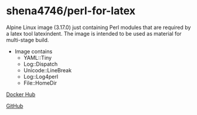 # shena4746/perl-for-latex

Alpine Linux image (3.17.0) just containing Perl modules that are required by a latex tool latexindent.
The image is intended to be used as material for multi-stage build.

- Image contains
  - YAML::Tiny
  - Log::Dispatch
  - Unicode::LineBreak
  - Log::Log4perl
  - File::HomeDir

[Docker Hub](https://hub.docker.com/repository/docker/shena4746/perl-for-latex/general)

[GitHub](https://github.com/Shena4746/perl-modules-for-latex)
